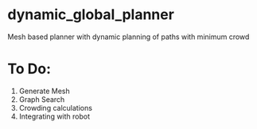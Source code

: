 # dynamic_global_planner
Mesh based planner with dynamic planning of paths with minimum crowd

# To Do:
1. Generate Mesh
2. Graph Search
3. Crowding calculations
4. Integrating with robot
